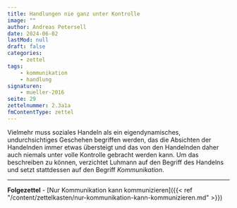 ```yaml
---
title: Handlungen nie ganz unter Kontrolle
image: ""
author: Andreas Petersell
date: 2024-06-02
lastMod: null
draft: false
categories:
    - zettel
tags:
    - kommunikation
    - handlung
signaturen:
    - mueller-2016
seite: 29
zettelnummer: 2.3a1a
fmContentType: zettel
---
```


Vielmehr muss soziales Handeln als ein eigendynamisches, undurchsichtiges Geschehen begriffen werden, das die Absichten der Handelnden immer etwas übersteigt und das von den Handelnden daher auch niemals unter volle Kontrolle gebracht werden kann. Um das beschreiben zu können, verzichtet Luhmann auf den Begriff des Handelns und setzt stattdessen auf den Begriff *Kommunikation*.
<!--more-->
***

**Folgezettel** - [Nur Kommunikation kann kommunizieren]({{< ref "/content/zettelkasten/nur-kommunikation-kann-kommunizieren.md" >}})

